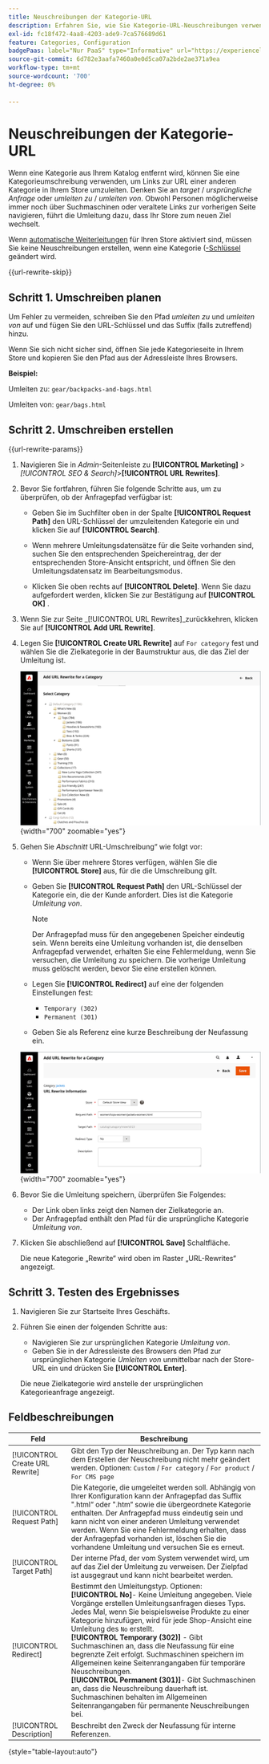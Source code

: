 ```yaml
---
title: Neuschreibungen der Kategorie-URL
description: Erfahren Sie, wie Sie Kategorie-URL-Neuschreibungen verwenden, um Links zur URL einer anderen Kategorie in Ihrem Commerce Store umzuleiten.
exl-id: fc18f472-4aa8-4203-ade9-7ca576689d61
feature: Categories, Configuration
badgePaas: label="Nur PaaS" type="Informative" url="https://experienceleague.adobe.com/en/docs/commerce/user-guides/product-solutions" tooltip="Gilt nur für Adobe Commerce in Cloud-Projekten (von Adobe verwaltete PaaS-Infrastruktur) und lokale Projekte."
source-git-commit: 6d782e3aafa7460a0e0d5ca07a2bde2ae371a9ea
workflow-type: tm+mt
source-wordcount: '700'
ht-degree: 0%

---
```


# Neuschreibungen der Kategorie-URL

Wenn eine Kategorie aus Ihrem Katalog entfernt wird, können Sie eine Kategorieumschreibung verwenden, um Links zur URL einer anderen Kategorie in Ihrem Store umzuleiten. Denken Sie an _target_ / _ursprüngliche Anfrage_ oder _umleiten zu_ / _umleiten von_. Obwohl Personen möglicherweise immer noch über Suchmaschinen oder veraltete Links zur vorherigen Seite navigieren, führt die Umleitung dazu, dass Ihr Store zum neuen Ziel wechselt.

Wenn [automatische Weiterleitungen](url-redirect-product-automatic.md) für Ihren Store aktiviert sind, müssen Sie keine Neuschreibungen erstellen, wenn eine Kategorie ([-Schlüssel](../catalog/catalog-urls.md) geändert wird.

{{url-rewrite-skip}}

## Schritt 1. Umschreiben planen

Um Fehler zu vermeiden, schreiben Sie den Pfad _umleiten zu_ und _umleiten von_ auf und fügen Sie den URL-Schlüssel und das Suffix (falls zutreffend) hinzu.

Wenn Sie sich nicht sicher sind, öffnen Sie jede Kategorieseite in Ihrem Store und kopieren Sie den Pfad aus der Adressleiste Ihres Browsers.

**Beispiel:**

Umleiten zu: `gear/backpacks-and-bags.html`

Umleiten von: `gear/bags.html`

## Schritt 2. Umschreiben erstellen

{{url-rewrite-params}}

1. Navigieren Sie in _Admin_-Seitenleiste zu **[!UICONTROL Marketing]** > _[!UICONTROL SEO & Search]_>**[!UICONTROL URL Rewrites]**.

1. Bevor Sie fortfahren, führen Sie folgende Schritte aus, um zu überprüfen, ob der Anfragepfad verfügbar ist:

   - Geben Sie im Suchfilter oben in der Spalte **[!UICONTROL Request Path]** den URL-Schlüssel der umzuleitenden Kategorie ein und klicken Sie auf **[!UICONTROL Search]**.

   - Wenn mehrere Umleitungsdatensätze für die Seite vorhanden sind, suchen Sie den entsprechenden Speichereintrag, der der entsprechenden Store-Ansicht entspricht, und öffnen Sie den Umleitungsdatensatz im Bearbeitungsmodus.

   - Klicken Sie oben rechts auf **[!UICONTROL Delete]**. Wenn Sie dazu aufgefordert werden, klicken Sie zur Bestätigung auf **[!UICONTROL OK]** .

1. Wenn Sie zur Seite _[!UICONTROL URL Rewrites]_zurückkehren, klicken Sie auf **[!UICONTROL Add URL Rewrite]**.

1. Legen Sie **[!UICONTROL Create URL Rewrite]** auf `For category` fest und wählen Sie die Zielkategorie in der Baumstruktur aus, die das Ziel der Umleitung ist.

   ![URL-Umschreibung - Kategorie wählen](./assets/url-rewrite-category-choose.png){width="700" zoomable="yes"}

1. Gehen Sie _Abschnitt_ URL-Umschreibung“ wie folgt vor:

   - Wenn Sie über mehrere Stores verfügen, wählen Sie die **[!UICONTROL Store]** aus, für die die Umschreibung gilt.

   - Geben Sie **[!UICONTROL Request Path]** den URL-Schlüssel der Kategorie ein, die der Kunde anfordert. Dies ist die Kategorie _Umleitung von_.

     >[!NOTE]
     >
     >Der Anfragepfad muss für den angegebenen Speicher eindeutig sein. Wenn bereits eine Umleitung vorhanden ist, die denselben Anfragepfad verwendet, erhalten Sie eine Fehlermeldung, wenn Sie versuchen, die Umleitung zu speichern. Die vorherige Umleitung muss gelöscht werden, bevor Sie eine erstellen können.

   - Legen Sie **[!UICONTROL Redirect]** auf eine der folgenden Einstellungen fest:

      - `Temporary (302)`
      - `Permanent (301)`

   - Geben Sie als Referenz eine kurze Beschreibung der Neufassung ein.

   ![URL-Umschreibung für Kategorie hinzufügen](./assets/url-rewrite-for-category.png){width="700" zoomable="yes"}

1. Bevor Sie die Umleitung speichern, überprüfen Sie Folgendes:

   - Der Link oben links zeigt den Namen der Zielkategorie an.
   - Der Anfragepfad enthält den Pfad für die ursprüngliche Kategorie _Umleitung von_.

1. Klicken Sie abschließend auf **[!UICONTROL Save]** Schaltfläche.

   Die neue Kategorie „Rewrite“ wird oben im Raster „URL-Rewrites“ angezeigt.

## Schritt 3. Testen des Ergebnisses

1. Navigieren Sie zur Startseite Ihres Geschäfts.

1. Führen Sie einen der folgenden Schritte aus:

   - Navigieren Sie zur ursprünglichen Kategorie _Umleitung von_.
   - Geben Sie in der Adressleiste des Browsers den Pfad zur ursprünglichen Kategorie _Umleiten von_ unmittelbar nach der Store-URL ein und drücken Sie **[!UICONTROL Enter]**.

   Die neue Zielkategorie wird anstelle der ursprünglichen Kategorieanfrage angezeigt.

## Feldbeschreibungen

| Feld | Beschreibung |
|--- |--- |
| [!UICONTROL Create URL Rewrite] | Gibt den Typ der Neuschreibung an. Der Typ kann nach dem Erstellen der Neuschreibung nicht mehr geändert werden. Optionen: `Custom` / `For category` / `For product` / `For CMS page` |
| [!UICONTROL Request Path] | Die Kategorie, die umgeleitet werden soll. Abhängig von Ihrer Konfiguration kann der Anfragepfad das Suffix &quot;.html“ oder &quot;.htm“ sowie die übergeordnete Kategorie enthalten. Der Anfragepfad muss eindeutig sein und kann nicht von einer anderen Umleitung verwendet werden. Wenn Sie eine Fehlermeldung erhalten, dass der Anfragepfad vorhanden ist, löschen Sie die vorhandene Umleitung und versuchen Sie es erneut. |
| [!UICONTROL Target Path] | Der interne Pfad, der vom System verwendet wird, um auf das Ziel der Umleitung zu verweisen. Der Zielpfad ist ausgegraut und kann nicht bearbeitet werden. |
| [!UICONTROL Redirect] | Bestimmt den Umleitungstyp. Optionen: <br/>**[!UICONTROL No]**- Keine Umleitung angegeben. Viele Vorgänge erstellen Umleitungsanfragen dieses Typs. Jedes Mal, wenn Sie beispielsweise Produkte zu einer Kategorie hinzufügen, wird für jede Shop-Ansicht eine Umleitung des `No` erstellt.<br/>**[!UICONTROL Temporary (302)]** - Gibt Suchmaschinen an, dass die Neufassung für eine begrenzte Zeit erfolgt. Suchmaschinen speichern im Allgemeinen keine Seitenrangangaben für temporäre Neuschreibungen. <br/>**[!UICONTROL Permanent (301)]**- Gibt Suchmaschinen an, dass die Neuschreibung dauerhaft ist. Suchmaschinen behalten im Allgemeinen Seitenrangangaben für permanente Neuschreibungen bei. |
| [!UICONTROL Description] | Beschreibt den Zweck der Neufassung für interne Referenzen. |

{style="table-layout:auto"}
